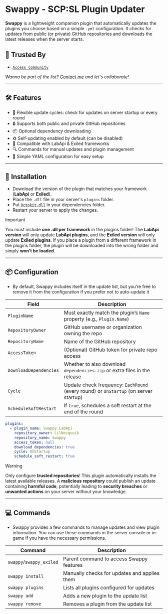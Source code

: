 # Swappy - SCP:SL Plugin Updater

**Swappy** is a lightweight companion plugin that automatically updates the plugins you choose based on a simple `.yml` configuration. It checks for updates from public (or private) GitHub repositories and downloads the latest releases when the server starts.

## 🤝 Trusted By
- [`Access Community`](https://access-community.fr)

*Wanna be part of the list? [Contact me](https://discord.com/users/542790005219655687) and let's collaborate!*  

---

## 🛠️ Features

- 📅 Flexible update cycles: check for updates on server startup or every round
- 🔒 Supports both public and private GitHub repositories
- 📦 Optional dependency downloading
- ♻️ Self-updating enabled by default (can be disabled)
- 🧩 Compatible with LabApi & Exiled frameworks
- 🔍 Commands for manual updates and plugin management
- 📜 Simple YAML configuration for easy setup

---

## 🏓 Installation
- Download the version of the plugin that matches your framework (**LabApi** or **Exiled**).
- Place the `.dll` file in your server's `plugins` folder.
- Put [`Octokit.dll`](https://github.com/LilNesquuik/Swappy/releases/download/1.3.0/dependencies.zip) in your dependencies folder.
- Restart your server to apply the changes.

> [!IMPORTANT]
> You must include **one .dll per framework** in the plugins folder! The **LabApi version** will only update **LabApi plugins**, and the **Exiled version** will only update **Exiled plugins**. If you place a plugin from a different framework in the plugins folder, the plugin will be downloaded into the wrong folder and simply **won’t be loaded**.

---

## 📦 Configuration

- By default, Swappy includes itself in the update list, but you’re free to remove it from the configuration if you prefer not to auto-update it

| Field                  | Description                                                                          |
|------------------------|--------------------------------------------------------------------------------------|
| `PluginName`           | Must exactly match the plugin’s `Name` property (e.g., `Plugin.Name`)                |
| `RepositoryOwner`      | GitHub username or organization owning the repo                                      |
| `RepositoryName`       | Name of the GitHub repository                                                        |
| `AccessToken`          | (Optional) GitHub token for private repo access                                      |
| `DownloadDependencies` | Whether to also download `dependencies.zip` or extra files in the release            |
| `Cycle`                | Update check frequency: `EachRound` (every round) or `OnStartup` (on server startup) |
| `ScheduleSoftRestart`  | If `true`, schedules a soft restart at the end of the round                          |

```yml
plugins:
  - plugin_name: Swappy.LabApi
    repository_owner: LilNesquuik
    repository_name: Swappy
    access_token: null
    download_dependencies: true
    cycle: OnStartup
    schedule_soft_restart: true
```

> [!WARNING]
> Only configure **trusted repositories**! This plugin automatically installs the latest available releases. A **malicious repository** could publish an update containing **harmful code**, potentially leading to **security breaches** or **unwanted actions** on your server without your knowledge.

--- 

## 💻 Commands

- Swappy provides a few commands to manage updates and view plugin information. You can use these commands in the server console or in-game if you have the necessary permissions.

| Command                  | Description                                  |
|--------------------------|----------------------------------------------|
| `swappy`/`swappy_exiled` | Parent command to access Swappy features     |
| `swappy install`         | Manually checks for updates and applies them |
| `swappy plugins`         | Lists all plugins configured for updates     |
| `swappy add`             | Adds a new plugin to the update list         |
| `swappy remove`          | Removes a plugin from the update list        |
